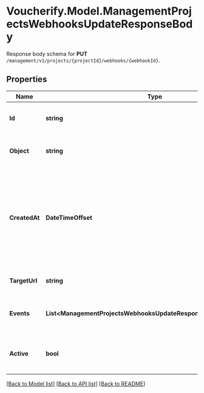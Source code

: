 # Voucherify.Model.ManagementProjectsWebhooksUpdateResponseBody
Response body schema for **PUT** `/management/v1/projects/{projectId}/webhooks/{webhookId}`.

## Properties

Name | Type | Description | Notes
------------ | ------------- | ------------- | -------------
**Id** | **string** | Unique identifier of the webhook. | [optional] 
**Object** | **string** | The type of the object represented by JSON. | [optional] [default to ObjectEnum.Webhook]
**CreatedAt** | **DateTimeOffset** | Timestamp representing the date and time when the webhook configuration was created. The value for this parameter is shown in the ISO 8601 format. | [optional] 
**TargetUrl** | **string** | URL address that receives webhooks. | [optional] 
**Events** | **List&lt;ManagementProjectsWebhooksUpdateResponseBody.EventsEnum&gt;** | Lists the events that trigger webhook sendout. | [optional] 
**Active** | **bool** | Determines if the webhook configuration is active. | [optional] [default to true]

[[Back to Model list]](../../README.md#documentation-for-models) [[Back to API list]](../../README.md#documentation-for-api-endpoints) [[Back to README]](../../README.md)

